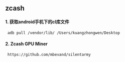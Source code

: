 ## zcash

#### 1. 获取android手机下的cl库文件

     adb pull /vendor/lib/ /Users/kuangzhongwen/Desktop

#### 2. Zcash GPU Miner
     
     https://github.com/mbevand/silentarmy